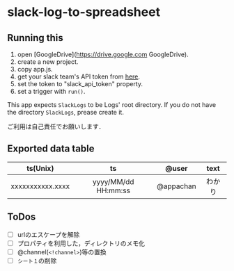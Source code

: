 # slack-log-to-spreadsheet
## Running this
1. open [GoogleDrive](https://drive.google.com GoogleDrive).
2. create a new project.
3. copy app.js.
4. get your slack team's API token from [here](https://api.slack.com/custom-integrations/legacy-tokens).
5. set the token to "slack_api_token" property. 
6. set a trigger with `run()`.

This app expects `SlackLogs` to be Logs' root directory. 
If you do not have the directory `SlackLogs`, prease create it.

ご利用は自己責任でお願いします．

## Exported data table
| ts(Unix)         | ts                  | @user     | text  |
| :-:              | :-:                 | :-:       | :-:   |
| xxxxxxxxxxx.xxxx | yyyy/MM/dd HH:mm:ss | @appachan | わかり |

## ToDos
- [ ] urlのエスケープを解除
- [ ] プロパティを利用した，ディレクトリのメモ化
- [ ] @channel(`<!channel>`)等の置換
- [ ] `シート１`の削除
